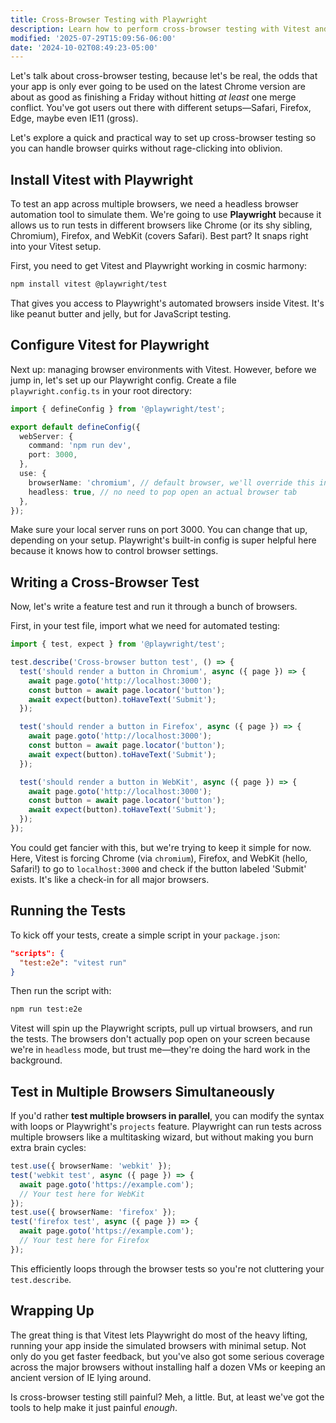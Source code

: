 ```yaml
---
title: Cross-Browser Testing with Playwright
description: Learn how to perform cross-browser testing with Vitest and Playwright.
modified: '2025-07-29T15:09:56-06:00'
date: '2024-10-02T08:49:23-05:00'
---
```


Let's talk about cross-browser testing, because let's be real, the odds that your app is only ever going to be used on the latest Chrome version are about as good as finishing a Friday without hitting _at least_ one merge conflict. You've got users out there with different setups—Safari, Firefox, Edge, maybe even IE11 (gross).

Let's explore a quick and practical way to set up cross-browser testing so you can handle browser quirks without rage-clicking into oblivion.

## Install Vitest with Playwright

To test an app across multiple browsers, we need a headless browser automation tool to simulate them. We're going to use **Playwright** because it allows us to run tests in different browsers like Chrome (or its shy sibling, Chromium), Firefox, and WebKit (covers Safari). Best part? It snaps right into your Vitest setup.

First, you need to get Vitest and Playwright working in cosmic harmony:

```bash
npm install vitest @playwright/test
```

That gives you access to Playwright's automated browsers inside Vitest. It's like peanut butter and jelly, but for JavaScript testing.

## Configure Vitest for Playwright

Next up: managing browser environments with Vitest. However, before we jump in, let's set up our Playwright config. Create a file `playwright.config.ts` in your root directory:

```typescript
import { defineConfig } from '@playwright/test';

export default defineConfig({
  webServer: {
    command: 'npm run dev',
    port: 3000,
  },
  use: {
    browserName: 'chromium', // default browser, we'll override this in our tests
    headless: true, // no need to pop open an actual browser tab
  },
});
```

Make sure your local server runs on port 3000. You can change that up, depending on your setup. Playwright's built-in config is super helpful here because it knows how to control browser settings.

## Writing a Cross-Browser Test

Now, let's write a feature test and run it through a bunch of browsers.

First, in your test file, import what we need for automated testing:

```typescript
import { test, expect } from '@playwright/test';

test.describe('Cross-browser button test', () => {
  test('should render a button in Chromium', async ({ page }) => {
    await page.goto('http://localhost:3000');
    const button = await page.locator('button');
    await expect(button).toHaveText('Submit');
  });

  test('should render a button in Firefox', async ({ page }) => {
    await page.goto('http://localhost:3000');
    const button = await page.locator('button');
    await expect(button).toHaveText('Submit');
  });

  test('should render a button in WebKit', async ({ page }) => {
    await page.goto('http://localhost:3000');
    const button = await page.locator('button');
    await expect(button).toHaveText('Submit');
  });
});
```

You could get fancier with this, but we're trying to keep it simple for now. Here, Vitest is forcing Chrome (via `chromium`), Firefox, and WebKit (hello, Safari!) to go to `localhost:3000` and check if the button labeled 'Submit' exists. It's like a check-in for all major browsers.

## Running the Tests

To kick off your tests, create a simple script in your `package.json`:

```json
"scripts": {
  "test:e2e": "vitest run"
}
```

Then run the script with:

```bash
npm run test:e2e
```

Vitest will spin up the Playwright scripts, pull up virtual browsers, and run the tests. The browsers don't actually pop open on your screen because we're in `headless` mode, but trust me—they're doing the hard work in the background.

## Test in Multiple Browsers Simultaneously

If you'd rather **test multiple browsers in parallel**, you can modify the syntax with loops or Playwright's `projects` feature. Playwright can run tests across multiple browsers like a multitasking wizard, but without making you burn extra brain cycles:

```typescript
test.use({ browserName: 'webkit' });
test('webkit test', async ({ page }) => {
  await page.goto('https://example.com');
  // Your test here for WebKit
});
test.use({ browserName: 'firefox' });
test('firefox test', async ({ page }) => {
  await page.goto('https://example.com');
  // Your test here for Firefox
});
```

This efficiently loops through the browser tests so you're not cluttering your `test.describe`.

## Wrapping Up

The great thing is that Vitest lets Playwright do most of the heavy lifting, running your app inside the simulated browsers with minimal setup. Not only do you get faster feedback, but you've also got some serious coverage across the major browsers without installing half a dozen VMs or keeping an ancient version of IE lying around.

Is cross-browser testing still painful? Meh, a little. But, at least we've got the tools to help make it just painful _enough_.
